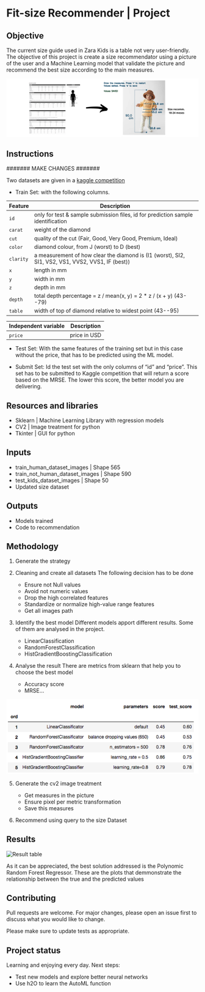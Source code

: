 # Fit-size Recommender | Project


## Objective
The current size guide used in Zara Kids is a table not very user-friendly. The objective of this project is create a size recommendator using a picture of the user and a Machine Learning model that validate the picture and recommend the best size according to the main measures.

![proposal](presentation/images/proposal.png)


## Instructions

####### MAKE CHANGES #######

Two datasets are given in a [kaggle competition](https://www.kaggle.com/c/avila-bible-datamad0120)

- Train Set: with the following columns. 

| Feature | Description |
| --- | --- |
|`id` | only for test & sample submission files, id for prediction sample identification |
|`carat`| weight of the diamond |
|`cut`| quality of the cut (Fair, Good, Very Good, Premium, Ideal) |
|`color`| diamond colour, from J (worst) to D (best) |
|`clarity`| a measurement of how clear the diamond is (I1 (worst), SI2, SI1, VS2, VS1, VVS2, VVS1, IF (best)) |
|`x`| length in mm |
|`y`| width in mm |
|`z`| depth in mm |
|`depth`| total depth percentage = z / mean(x, y) = 2 * z / (x + y) (43--79) |
|`table`| width of top of diamond relative to widest point (43--95) |

| Independent variable | Description |
| --- | --- |
|`price` | price in USD |

- Test Set: With the same features of the training set but in this case without the price, that has to be predicted using the ML model. 

- Submit Set: Id the test set with the only columns of “id” and “price”. This set has to be submitted to Kaggle competition that will return a score based on the MRSE. The lower this score, the better model you are delivering. 


## Resources and libraries
- Sklearn | Machine Learning Library with regression models
- CV2 | Image treatment for python
- Tkinter | GUI for python


## Inputs
- train_human_dataset_images | Shape 565
- train_not_human_dataset_images | Shape 590
- test_kids_dataset_images | Shape 50
- Updated size dataset 


## Outputs
- Models trained
- Code to recommendation


## Methodology
1. Generate the strategy

2. Cleaning and create all datasets
The following decision has to be done 
    - Ensure not Null values
    - Avoid not numeric values
    - Drop the high correlated features
    - Standardize or normalize high-value range features
    - Get all images path

3. Identify the best model
Different models apport different results. Some of them are analysed in the project.
    - LinearClassification
    - RandomForestClassification
    - HistGradientBoostingClassification

4. Analyse the result
There are metrics from sklearn that help you to choose the best model
    - Accuracy score
    - MRSE…

![model_result](presentation/images/result_table.png)


5. Generate the cv2 image treatment
    - Get measures in the picture
    - Ensure pixel per metric transformation
    - Save this measures

6. Recommend using query to the size Dataset



## Results
![Result table](/outputs/img/results.png)

As it can be appreciated, the best solution addressed is the Polynomic Random Forest Regressor.
These are the plots that demmonstrate the relationship between the true and the predicted values




## Contributing
Pull requests are welcome. For major changes, please open an issue first to discuss what you would like to change.

Please make sure to update tests as appropriate.


## Project status
Learning and enjoying every day.
Next steps:
- Test new models and explore better neural networks
- Use h2O to learn the AutoML function
